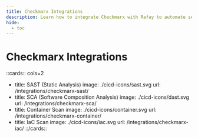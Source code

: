 ```yaml
---
title: Checkmarx Integrations
description: Learn how to integrate Checkmarx with Rafay to automate security testing and deployment of your applications.
hide:
  - toc
---
```


<style>
.nt-card .nt-card-image{
  color: #005BFF;
}

.nt-card-title {
    text-align: -webkit-center;
}
</style>

# Checkmarx Integrations

::cards:: cols=2

- title: SAST (Static Analysis)
  image: ./cicd-icons/sast.svg
  url: /integrations/checkmarx-sast/
- title: SCA (Software Composition Analysis)
  image: ./cicd-icons/dast.svg
  url: /integrations/checkmarx-sca/
- title: Container Scan
  image: ./cicd-icons/container.svg
  url: /integrations/checkmarx-container/
- title: IaC Scan
  image: ./cicd-icons/iac.svg
  url: /integrations/checkmarx-iac/
::/cards::
